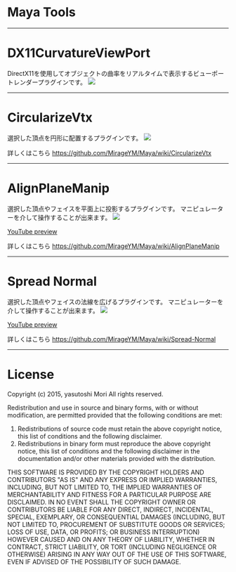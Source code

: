 # Maya Tools
-----
# DX11CurvatureViewPort
DirectX11を使用してオブジェクトの曲率をリアルタイムで表示するビューポートレンダープラグインです。
![](https://raw.githubusercontent.com/MirageYM/Maya/master/DX11CurvatureViewPort.jpg)

-----
# CircularizeVtx
選択した頂点を円形に配置するプラグインです。
![](https://raw.githubusercontent.com/MirageYM/Maya/master/CircularizeVtx_1.jpg)

詳しくはこちら
https://github.com/MirageYM/Maya/wiki/CircularizeVtx

-----
# AlignPlaneManip
選択した頂点やフェイスを平面上に投影するプラグインです。
マニピュレーターを介して操作することが出来ます。
![](https://raw.githubusercontent.com/MirageYM/Maya/master/AlignPlaneManip/AlignPlaneManip1.jpg)

[YouTube preview](https://www.youtube.com/watch?v=e6WFADfKEuQ&hd=1) 

詳しくはこちら
https://github.com/MirageYM/Maya/wiki/AlignPlaneManip

-----
# Spread Normal
選択した頂点やフェイスの法線を広げるプラグインです。
マニピュレーターを介して操作することが出来ます。
![](https://raw.githubusercontent.com/MirageYM/Maya/master/SpreadNormal/SpreadNormal_Fig1.jpg)

[YouTube preview](https://www.youtube.com/watch?v=wkbzJwmD6TU&hd=1) 

詳しくはこちら
https://github.com/MirageYM/Maya/wiki/Spread-Normal

-----
# License

Copyright (c) 2015, yasutoshi Mori
All rights reserved.

Redistribution and use in source and binary forms, with or without
modification, are permitted provided that the following conditions are met:

1. Redistributions of source code must retain the above copyright notice, this
   list of conditions and the following disclaimer.
2. Redistributions in binary form must reproduce the above copyright notice,
   this list of conditions and the following disclaimer in the documentation
   and/or other materials provided with the distribution.

THIS SOFTWARE IS PROVIDED BY THE COPYRIGHT HOLDERS AND CONTRIBUTORS "AS IS" AND
ANY EXPRESS OR IMPLIED WARRANTIES, INCLUDING, BUT NOT LIMITED TO, THE IMPLIED
WARRANTIES OF MERCHANTABILITY AND FITNESS FOR A PARTICULAR PURPOSE ARE
DISCLAIMED. IN NO EVENT SHALL THE COPYRIGHT OWNER OR CONTRIBUTORS BE LIABLE FOR
ANY DIRECT, INDIRECT, INCIDENTAL, SPECIAL, EXEMPLARY, OR CONSEQUENTIAL DAMAGES
(INCLUDING, BUT NOT LIMITED TO, PROCUREMENT OF SUBSTITUTE GOODS OR SERVICES;
LOSS OF USE, DATA, OR PROFITS; OR BUSINESS INTERRUPTION) HOWEVER CAUSED AND
ON ANY THEORY OF LIABILITY, WHETHER IN CONTRACT, STRICT LIABILITY, OR TORT
(INCLUDING NEGLIGENCE OR OTHERWISE) ARISING IN ANY WAY OUT OF THE USE OF THIS
SOFTWARE, EVEN IF ADVISED OF THE POSSIBILITY OF SUCH DAMAGE.
